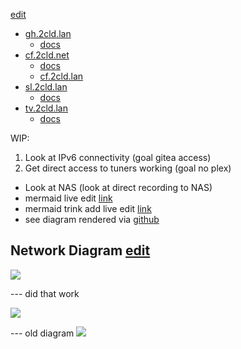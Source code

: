 [edit](https://github.com/2cld/netstack/edit/master/docs/ops/deployments/README.md)

- [gh.2cld.lan](https://gh.2cld.net/)
  - [docs](https://gh.2cld.net/docs/)
- [cf.2cld.net](https://cf.2cld.net/)
  - [docs](https://cf.2cld.net/docs)
  - [cf.2cld.lan](https://cf.2cld.net/)
- [sl.2cld.lan](https://sl.2cld.net/)
  - [docs](https://sl.2cld.net/docs/)
- [tv.2cld.lan](https://tv.2cld.net/)
  - [docs](https://tv.2cld.net/docs/)

WIP:
1. Look at IPv6 connectivity (goal gitea access)
2. Get direct access to tuners working (goal no plex)
  - Look at NAS (look at direct recording to NAS)
  - mermaid live edit [link](https://mermaid.live/edit#pako:eNqtksFqAjEQhl9lyckFFfS4V3stFPRUt4cxmcRgklkmSa2I796sW7uV4qX0tvPl5x--Zc5CkkLRCG-D8tC1oaqYKNU2JOSAadKTprGSwkRDpWEmHWVV97hES6K-Au2AcTLQh3Gpg6mlni-lU_Nb-fAQzXadiMHg2w3e1ShIsIOI9e21qgLExd20HOuk2a7Idzk9qCvLj8SH2dEyqh-dq9MOecNZHkY2NL44_BjZ0YbF4t2P4N55WM1fxdEV7eh-a0f3r9rR_VU7uqvQCEyOM8PwSNBBl6grBWIqPLIHq8oNnft0K9IePbaiKZ8KNWSXWtGGS4lCTrQ-BSmaxBmngimbvWg0uFim3BVbfLLQL_6mHYRXonFGZcsPex6u9nq8l08kmNl_)
  - mermaid trink add live edit [link](https://mermaid.live/edit#pako:eNqtVMGO2yAU_BXEKZES1xDHjq2ql1RqL60qbdVDNz0QjFkrGCzAyWaj_fdiSOLsKtnuoSfDMG_meXjiAKkqGSxgU8uyIe1KAqCVsuNaWqYls6MeKYqaKjmqCKjIlArVleMedlTHGHugEkSzUUCv0Hv4okRygLI4Qh_X-sOnbWsiq2u5iahqbkuEAwBMqMW-lteWkaE6cGgleW-RHg2-M7tTegO-EMt2ZO8xWkWYijI6_eIrSxlKprtas8GaVobfm144uN9ZpQlnf07nLyRKYsmaGHauBkASg17s8Gm33K-Z_qk7uhkNS--xqyWKneMsDlsjwJN1nfwQ7NEjX_ct078GRusO7BYoIUhDHHd8tTsXVtu5K77orndC22Z0_Hoxp4ouKP-SoFW3xjhOnMqw7FtL3i1CK8rvaZ_xzHewDITT5V3PmjOizYVFWxkmXfSSY5C_OQX4PAYhvFDo16MbLV-bDSPCyKGjmRFvjteriRZurP7fLBnhEjzG9r64jPB3PgC8M1OuSXMjAUFaq9oxnMCG6YbUpXtADj13Be0Da9gKFm5Zsop0wq7gSj47KumsuttLCgurOzaBWnX8ARYVEcbtutb9I_tck972jLZE_laqOZWwsnYpfQsvln-4JpDr3v4oyWTJ9FJ10sICZdgLwOIAH2GBMxwlCCV5lqfzPF3M5hO4h0UaJXmKFhglaJHEeJE-T-CTt4yjPEkWcTLL0DzFWZLh579rC5Kp)
  - see diagram rendered via [github](https://github.com/2cld/netstack/tree/master/docs/ops/deployments)

## Network Diagram [edit](https://mermaid.live/edit#pako:eNqtlFFvmzAQx78K8lMiJQwDgQRNe8mk7WXTpE57aLIHxxgX1djINmnTqt99ZwNJO9GtmvbE-Xz3v_PPhx8RVSVDBWpqWTak3csg0ErZeS0t05LZmfMURU2VnFUkqMiSCtWVc-cOAm9Xgmi2hNj5ZTnr9ycSnbvftLqWtz5P8gDnUYjfH_S7D8fWhH4rpKqZ0oGMO6Vvl3e1ZmMjg5rhOycUeyFeW0YuUj_HyBdih47_JmFuvAaOvIirZFpC2XQ6QAJyRLzUaAW731mtTs6YTqxq0YwQK8kdgmwA8LU_X_CJWHZHTt5HqzCmogzHG3kTEloBD-OEeyBXVmnCXzlJSSw5EMPO2UEgicEvVvG42p4OTH_XHb2dXcyeVy1xBBWTAZ8RwYOFTr4BCe_5fGqZ_nGJcIjsMVBCkIZA7HyyO7i_tgPYz7pzlfCxmQ1fLwaq-FnI3yRo1R3iOEpB5WK61tI3i9CK8h11jBPfwbYPGC9vmjVnRJtnJdrKMAnoJY-DzR-nID6PQQ-vT_T27JWWp2bDiH7k8FDMiH8YLyNgvP7fTBkBJAd8b8NmhL_7i4N3Zsk1aV4hIUhrVQsCaIEa-HFJXcLL9-ii98jesIbtUQFmySrSCbtHe_kEoaSz6uokKSqs7tgCadXxG1RURBhYdS2ckn2siSt89rZEXivVjCmsrIHTl_6p9S_uAnHtyg-STJZMb1UnLSqyNPUCqHhE96hI1iFepTjeRHmUxMkGNk-owPEqzFab9WqN02wVZ-vsaYEefMkozJJNnuUYR0ma52m-fvoFJVXP-Q)

[![](https://mermaid.ink/img/pako:eNqtlFFvmzAQx78K8lMiJQwDJRRNe8mk7WXTpE57aLIHxxgX1djINmnTqt99ZwNJO5EtmvbE-Xz3v_PPh58RVSVDBWpqWTak3cog0ErZeS0t05LZmfMURU2VnFUkqMiSCtWVc-cOAm9Xgmi2hNj5aTnr9ycSnbvftLqW9z5P8gCvohC_3-l3H_atCf1WSFUzpQMZD0rfLx9qzcZGBjXDN04o9kK8toycpH6OkW_Edh3_TcLceQ0ceRFXybSEsul0gATkiHir0Qr2uLFaHZwxnVjVohkhVpI7BNkA4Gt_vuATseyBHLyPVmFMRRmON3IREloBD-OEeyA3VmnCz5ykJJbsiGHH7CCQxOA3q3hcrQ87pr_rjt7PTmbPq5Y4gorJgM-I4MlCJ9-AhPd8PrRM_zhFOER2HyghSEMgdj7ZHdxf2wHsV925SnjfzIavFwNV_CrkbxK06nZxHKWgcjJda-nFIrSifEMd48R3sO4DxsubZs0Z0eZVibYyTAJ6yePg-o9TEB_HoIfXJ3p7dqblqdkwoh85PBQz4h_GywgYr_83U0YAyQHfZdiM8Hd_cvDOLLkmzRkSgrRWtSCAFqiBH5fUJbx8zy56i-wda9gWFWCWrCKdsFu0lS8QSjqrbg6SosLqji2QVh2_Q0VFhIFV18Ip2ceauMJHb0vkrVLNmMLKGjh96Z9a_-IuENeu_CDJZMn0WnXSoiJLMy-Aimf0iIokD6MMR2mc4zROousFOqACZ3mYx1m-wqurLME4eVmgJ18wCq_SfBWnWQpbUX6VJi-_AIa3z3w?type=png)](https://mermaid.live/edit#pako:eNqtlFFvmzAQx78K8lMiJQwDJRRNe8mk7WXTpE57aLIHxxgX1djINmnTqt99ZwNJO5EtmvbE-Xz3v_PPh58RVSVDBWpqWTak3cog0ErZeS0t05LZmfMURU2VnFUkqMiSCtWVc-cOAm9Xgmi2hNj5aTnr9ycSnbvftLqW9z5P8gCvohC_3-l3H_atCf1WSFUzpQMZD0rfLx9qzcZGBjXDN04o9kK8toycpH6OkW_Edh3_TcLceQ0ceRFXybSEsul0gATkiHir0Qr2uLFaHZwxnVjVohkhVpI7BNkA4Gt_vuATseyBHLyPVmFMRRmON3IREloBD-OEeyA3VmnCz5ykJJbsiGHH7CCQxOA3q3hcrQ87pr_rjt7PTmbPq5Y4gorJgM-I4MlCJ9-AhPd8PrRM_zhFOER2HyghSEMgdj7ZHdxf2wHsV925SnjfzIavFwNV_CrkbxK06nZxHKWgcjJda-nFIrSifEMd48R3sO4DxsubZs0Z0eZVibYyTAJ6yePg-o9TEB_HoIfXJ3p7dqblqdkwoh85PBQz4h_GywgYr_83U0YAyQHfZdiM8Hd_cvDOLLkmzRkSgrRWtSCAFqiBH5fUJbx8zy56i-wda9gWFWCWrCKdsFu0lS8QSjqrbg6SosLqji2QVh2_Q0VFhIFV18Ip2ceauMJHb0vkrVLNmMLKGjh96Z9a_-IuENeu_CDJZMn0WnXSoiJLMy-Aimf0iIokD6MMR2mc4zROousFOqACZ3mYx1m-wqurLME4eVmgJ18wCq_SfBWnWQpbUX6VJi-_AIa3z3w)

--- did that work

![](https://mermaid.ink/svg/pako:eNqtlFFvmzAQx78K8lMiJQwDgQRNe8mk7WXTpE57aLIHxxgX1djINmnTqt99ZwNJO9GtmvbE-Xz3v_PPhx8RVSVDBWpqWTak3csg0ErZeS0t05LZmfMURU2VnFUkqMiSCtWVc-cOAm9Xgmi2hNj5ZTnr9ycSnbvftLqWtz5P8gDnUYjfH_S7D8fWhH4rpKqZ0oGMO6Vvl3e1ZmMjg5rhOycUeyFeW0YuUj_HyBdih47_JmFuvAaOvIirZFpC2XQ6QAJyRLzUaAW731mtTs6YTqxq0YwQK8kdgmwA8LU_X_CJWHZHTt5HqzCmogzHG3kTEloBD-OEeyBXVmnCXzlJSSw5EMPO2UEgicEvVvG42p4OTH_XHb2dXcyeVy1xBBWTAZ8RwYOFTr4BCe_5fGqZ_nGJcIjsMVBCkIZA7HyyO7i_tgPYz7pzlfCxmQ1fLwaq-FnI3yRo1R3iOEpB5WK61tI3i9CK8h11jBPfwbYPGC9vmjVnRJtnJdrKMAnoJY-DzR-nID6PQQ-vT_T27JWWp2bDiH7k8FDMiH8YLyNgvP7fTBkBJAd8b8NmhL_7i4N3Zsk1aV4hIUhrVQsCaIEa-HFJXcLL9-ii98jesIbtUQFmySrSCbtHe_kEoaSz6uokKSqs7tgCadXxG1RURBhYdS2ckn2siSt89rZEXivVjCmsrIHTl_6p9S_uAnHtyg-STJZMb1UnLSqyNPUCqHhE96hI1iFepTjeRHmUxMkGNk-owPEqzFab9WqN02wVZ-vsaYEefMkozJJNnuUYR0ma52m-fvoFJVXP-Q)

--- old diagram
[![](https://mermaid.ink/img/pako:eNqtVMGO2yAU_BXEKZES1xDHjq2ql1RqL60qbdVDNz0QjFkrGCzAyWaj_fdiSOLsKtnuoSfDMG_meXjiAKkqGSxgU8uyIe1KAqCVsuNaWqYls6MeKYqaKjmqCKjIlArVleMedlTHGHugEkSzUUCv0Hv4okRygLI4Qh_X-sOnbWsiq2u5iahqbkuEAwBMqMW-lteWkaE6cGgleW-RHg2-M7tTegO-EMt2ZO8xWkWYijI6_eIrSxlKprtas8GaVobfm144uN9ZpQlnf07nLyRKYsmaGHauBkASg17s8Gm33K-Z_qk7uhkNS--xqyWKneMsDlsjwJN1nfwQ7NEjX_ct078GRusO7BYoIUhDHHd8tTsXVtu5K77orndC22Z0_Hoxp4ouKP-SoFW3xjhOnMqw7FtL3i1CK8rvaZ_xzHewDITT5V3PmjOizYVFWxkmXfSSY5C_OQX4PAYhvFDo16MbLV-bDSPCyKGjmRFvjteriRZurP7fLBnhEjzG9r64jPB3PgC8M1OuSXMjAUFaq9oxnMCG6YbUpXtADj13Be0Da9gKFm5Zsop0wq7gSj47KumsuttLCgurOzaBWnX8ARYVEcbtutb9I_tck972jLZE_laqOZWwsnYpfQsvln-4JpDr3v4oyWTJ9FJ10sICZdgLwOIAH2GBMxwlCCV5lqfzPF3M5hO4h0UaJXmKFhglaJHEeJE-T-CTt4yjPEkWcTLL0DzFWZLh579rC5Kp?type=png)](https://mermaid.live/edit#pako:eNqtVMGO2yAU_BXEKZES1xDHjq2ql1RqL60qbdVDNz0QjFkrGCzAyWaj_fdiSOLsKtnuoSfDMG_meXjiAKkqGSxgU8uyIe1KAqCVsuNaWqYls6MeKYqaKjmqCKjIlArVleMedlTHGHugEkSzUUCv0Hv4okRygLI4Qh_X-sOnbWsiq2u5iahqbkuEAwBMqMW-lteWkaE6cGgleW-RHg2-M7tTegO-EMt2ZO8xWkWYijI6_eIrSxlKprtas8GaVobfm144uN9ZpQlnf07nLyRKYsmaGHauBkASg17s8Gm33K-Z_qk7uhkNS--xqyWKneMsDlsjwJN1nfwQ7NEjX_ct078GRusO7BYoIUhDHHd8tTsXVtu5K77orndC22Z0_Hoxp4ouKP-SoFW3xjhOnMqw7FtL3i1CK8rvaZ_xzHewDITT5V3PmjOizYVFWxkmXfSSY5C_OQX4PAYhvFDo16MbLV-bDSPCyKGjmRFvjteriRZurP7fLBnhEjzG9r64jPB3PgC8M1OuSXMjAUFaq9oxnMCG6YbUpXtADj13Be0Da9gKFm5Zsop0wq7gSj47KumsuttLCgurOzaBWnX8ARYVEcbtutb9I_tck972jLZE_laqOZWwsnYpfQsvln-4JpDr3v4oyWTJ9FJ10sICZdgLwOIAH2GBMxwlCCV5lqfzPF3M5hO4h0UaJXmKFhglaJHEeJE-T-CTt4yjPEkWcTLL0DzFWZLh579rC5Kp)

<!-- version 20250411pm update
```mermaid
mindmap
  root)internet(
  ::icon(fa fa-cloud)
    rnet)cloudflare(
    ::icon(fa fa-cloud)    
    rnet)ng 170.1<br/>vps.trink.com(
    ::icon(fa fa-cloud)
      sg 170.2<br/>gitea.trink.com
    cfng)ng 6.1<br/>Network Gateway<br/>cf.2cld.net(
    ::icon(fa fa-network-wired)
      cfsg[sg 6.2<br/>Storage]
      ::icon(fa fa-database)
        nas1
        nas2
      CyberTruck(CyberTruck<br/>win10 6.30<br/>wsl zt cfPlex<br/>HyperV 6.30<br/>plextv ollama zt)
      ::icon(fa fa-computer)
        win11vm(win11vm<br/>6.31)
        ::icon(fa fa-computer)
        cfub2204vm(cfub2204vm 6.34)
        ::icon(fa fa-computer)
      cfcg[cg 6.3<br/>Compute Gateway]
      ::icon(fa fa-gears)
        pfsense)ng2 9.1<br/>Network Gateway<br/>cf2.2cld.net<br/>pfsense<br/>(
        ::icon(fa fa-network-wired)
    slng)ng 1.1<br/>sl.2cld.net(
    ::icon(fa fa-cloud)
      slsg[Storage]
      ::icon(fa fa-database)
        nas1
        nas2
      slcg[Compute]
      ::icon(fa fa-gears)
        slwin11
        gus-gram
        ::icon(fa fa-laptop)
```
-->
<!-- version 20250411am add vps.trink.com
```mermaid
mindmap
  root)internet(
  ::icon(fa fa-cloud)
    rnet)cloudflare(
    ::icon(fa fa-cloud)    
    rnet)ng 170.1<br/>vps.trink.com(
    ::icon(fa fa-cloud)
      sg 170.2<br/>gitea.trink.com
    cfng)ng 6.1<br/>Network Gateway<br/>cf.2cld.net(
    ::icon(fa fa-network-wired)
      cfsg[sg 6.2<br/>Storage]
      ::icon(fa fa-database)
        nas1
        nas2
      CyberTruck(CyberTruck<br/>win10 6.30<br/>HyperV 6.30<br/>plextv ollama zt)
      ::icon(fa fa-computer)
        win11vm(win11vm<br/>6.31)
        ::icon(fa fa-computer)
      cfcg[cg 6.3<br/>Compute Gateway]
      ::icon(fa fa-gears)
        pfsense)ng2 9.1<br/>Network Gateway<br/>cf2.2cld.net<br/>pfsense<br/>(
        ::icon(fa fa-network-wired)
            cfPlex
    slng)ng 1.1<br/>sl.2cld.net(
    ::icon(fa fa-cloud)
      slsg[Storage]
      ::icon(fa fa-database)
        nas1
        nas2
      slcg[Compute]
      ::icon(fa fa-gears)
        slwin11
        gus-gram
        ::icon(fa fa-laptop)
```
-->

<!-- version 20250219pm
```mermaid
mindmap
  root)internet(
  ::icon(fa fa-cloud)
    rnet)cloudflare(
    ::icon(fa fa-cloud)
    cfng)ng 6.1<br/>Network Gateway<br/>cf.2cld.net(
    ::icon(fa fa-network-wired)
      cfsg[sg 6.2<br/>Storage]
      ::icon(fa fa-database)
        nas1
        nas2
      CyberTruck(CyberTruck<br/>win10 6.30)
      ::icon(fa fa-computer)
      cfcg[cg 6.3<br/>Compute Gateway<br/>HyperV 6.30<br/>plextv ollama zt]
      ::icon(fa fa-gears)
        win11vm(win11vm<br/>6.31)
        ::icon(fa fa-computer)
        pfsense)ng2 9.1<br/>Network Gateway<br/>cf2.2cld.net<br/>pfsense<br/>(
        ::icon(fa fa-network-wired)
            cfPlex
    slng)ng 1.1<br/>sl.2cld.net(
    ::icon(fa fa-cloud)
      slsg[Storage]
      ::icon(fa fa-database)
        nas1
        nas2
      slcg[Compute]
      ::icon(fa fa-gears)
        slwin11
        gus-gram
        ::icon(fa fa-laptop)
```
-->

<!-- version 20250219
```mermaid
mindmap
  root)internet(
  ::icon(fa fa-cloud)
    rnet)cloudflare(
    ::icon(fa fa-cloud)
    cfng)ng 6.1<br/>cf.2cld.net(
    ::icon(fa fa-network-wired)
      cfsg[sg 6.2<br/>Storage]
      ::icon(fa fa-database)
        nas1
        nas2
      cfcg[CyberTruck<br/>HyperV 6.30<br/>cg 6.3<br/>Compute]
      ::icon(fa fa-gears)
        pfsense(pfsense)
        ::icon(fa fa-network-wired)
            cfPlex
        win11vm(win11vm<br/>6.31)
        ::icon(fa fa-computer)
    slng)sl.2cld.net(
    ::icon(fa fa-cloud)
      slsg[Storage]
      ::icon(fa fa-database)
        nas1
        nas2
      slcg[Compute]
      ::icon(fa fa-network-wired)
        slwin11
        gus-gram
        ::icon(fa fa-laptop)
```
-->

<!-- version 20250218
```mermaid
mindmap
  root)internet(
  ::icon(fa fa-cloud)
    rnet)cloudflare(
    ::icon(fa fa-cloud)
    cfng)cf.2cld.net(
      cfsg[Storage]
      ::icon(fa fa-database)
        nas1
        nas2
      cfcg[Compute]
      ::icon(fa fa-network-wired)
        CyberTruck
            cfPlex
        win11vm
        ::icon(fa fa-computer)
    slng)sl.2cld.net(
      slsg[Storage]
      ::icon(fa fa-database)
        nas1
        nas2
      slcg[Compute]
      ::icon(fa fa-network-wired)
        slwin11
        gus-gram
        ::icon(fa fa-laptop)
```
-->

